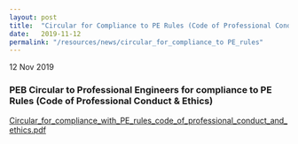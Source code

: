 ```yaml
---
layout: post
title:  "Circular for Compliance to PE Rules (Code of Professional Conduct & Ethics)"
date:   2019-11-12
permalink: "/resources/news/circular_for_compliance_to PE_rules"
---
```

12 Nov 2019

### **PEB Circular to Professional Engineers for compliance to PE Rules (Code of Professional Conduct & Ethics)**


[Circular_for_compliance_with_PE_rules_code_of_professional_conduct_and_ethics.pdf](https://github.com/isomerpages/isomerpages-boa/files/files/Circular_for_compliance_with_PE_rules_code_of_professional_conduct_and_ethics.pdf)


 
 
 
